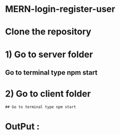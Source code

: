 # MERN-login-register-user

# Clone the repository 

# 1) Go to server folder 
   ## Go to terminal type npm start

# 2) Go to client folder
    ## Go to terminal type npm start


# OutPut :

